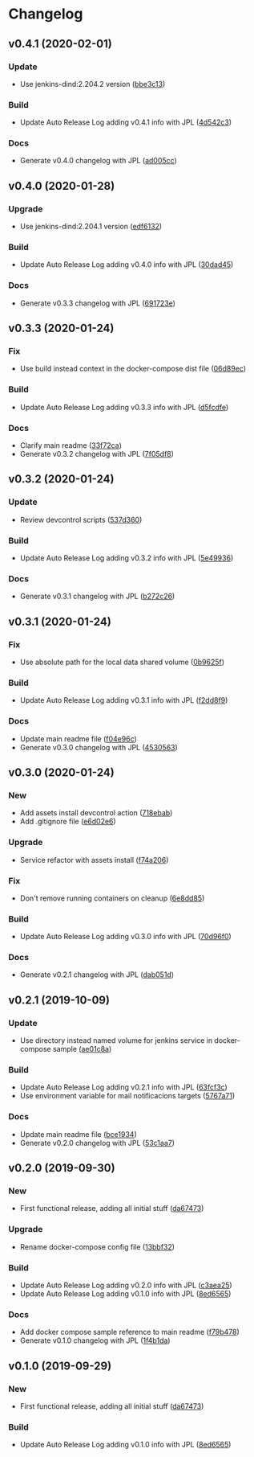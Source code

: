 # Changelog

## v0.4.1 (2020-02-01)

### Update

* Use jenkins-dind:2.204.2 version ([bbe3c13](https://github.com/teecke/gp-jenkins/commit/bbe3c13))

### Build

* Update Auto Release Log adding v0.4.1 info with JPL ([4d542c3](https://github.com/teecke/gp-jenkins/commit/4d542c3))

### Docs

* Generate v0.4.0 changelog with JPL ([ad005cc](https://github.com/teecke/gp-jenkins/commit/ad005cc))

## v0.4.0 (2020-01-28)

### Upgrade

* Use jenkins-dind:2.204.1 version ([edf6132](https://github.com/teecke/gp-jenkins/commit/edf6132))

### Build

* Update Auto Release Log adding v0.4.0 info with JPL ([30dad45](https://github.com/teecke/gp-jenkins/commit/30dad45))

### Docs

* Generate v0.3.3 changelog with JPL ([691723e](https://github.com/teecke/gp-jenkins/commit/691723e))

## v0.3.3 (2020-01-24)

### Fix

* Use build instead context in the docker-compose dist file ([06d89ec](https://github.com/teecke/gp-jenkins/commit/06d89ec))

### Build

* Update Auto Release Log adding v0.3.3 info with JPL ([d5fcdfe](https://github.com/teecke/gp-jenkins/commit/d5fcdfe))

### Docs

* Clarify main readme ([33f72ca](https://github.com/teecke/gp-jenkins/commit/33f72ca))
* Generate v0.3.2 changelog with JPL ([7f05df8](https://github.com/teecke/gp-jenkins/commit/7f05df8))

## v0.3.2 (2020-01-24)

### Update

* Review devcontrol scripts ([537d360](https://github.com/teecke/gp-jenkins/commit/537d360))

### Build

* Update Auto Release Log adding v0.3.2 info with JPL ([5e49936](https://github.com/teecke/gp-jenkins/commit/5e49936))

### Docs

* Generate v0.3.1 changelog with JPL ([b272c26](https://github.com/teecke/gp-jenkins/commit/b272c26))

## v0.3.1 (2020-01-24)

### Fix

* Use absolute path for the local data shared volume ([0b9625f](https://github.com/teecke/gp-jenkins/commit/0b9625f))

### Build

* Update Auto Release Log adding v0.3.1 info with JPL ([f2dd8f9](https://github.com/teecke/gp-jenkins/commit/f2dd8f9))

### Docs

* Update main readme file ([f04e96c](https://github.com/teecke/gp-jenkins/commit/f04e96c))
* Generate v0.3.0 changelog with JPL ([4530563](https://github.com/teecke/gp-jenkins/commit/4530563))

## v0.3.0 (2020-01-24)

### New

* Add assets install devcontrol action ([718ebab](https://github.com/teecke/gp-jenkins/commit/718ebab))
* Add .gitignore file ([e6d02e6](https://github.com/teecke/gp-jenkins/commit/e6d02e6))

### Upgrade

* Service refactor with assets install ([f74a206](https://github.com/teecke/gp-jenkins/commit/f74a206))

### Fix

* Don't remove running containers on cleanup ([6e8dd85](https://github.com/teecke/gp-jenkins/commit/6e8dd85))

### Build

* Update Auto Release Log adding v0.3.0 info with JPL ([70d96f0](https://github.com/teecke/gp-jenkins/commit/70d96f0))

### Docs

* Generate v0.2.1 changelog with JPL ([dab051d](https://github.com/teecke/gp-jenkins/commit/dab051d))

## v0.2.1 (2019-10-09)

### Update

* Use directory instead named volume for jenkins service in docker-compose sample ([ae01c8a](https://github.com/teecke/gp-jenkins/commit/ae01c8a))

### Build

* Update Auto Release Log adding v0.2.1 info with JPL ([63fcf3c](https://github.com/teecke/gp-jenkins/commit/63fcf3c))
* Use environment variable for mail notificacions targets ([5767a71](https://github.com/teecke/gp-jenkins/commit/5767a71))

### Docs

* Update main readme file ([bce1934](https://github.com/teecke/gp-jenkins/commit/bce1934))
* Generate v0.2.0 changelog with JPL ([53c1aa7](https://github.com/teecke/gp-jenkins/commit/53c1aa7))

## v0.2.0 (2019-09-30)

### New

* First functional release, adding all initial stuff ([da67473](https://github.com/teecke/gp-jenkins/commit/da67473))

### Upgrade

* Rename docker-compose config file ([13bbf32](https://github.com/teecke/gp-jenkins/commit/13bbf32))

### Build

* Update Auto Release Log adding v0.2.0 info with JPL ([c3aea25](https://github.com/teecke/gp-jenkins/commit/c3aea25))
* Update Auto Release Log adding v0.1.0 info with JPL ([8ed6565](https://github.com/teecke/gp-jenkins/commit/8ed6565))

### Docs

* Add docker compose sample reference to main readme ([f79b478](https://github.com/teecke/gp-jenkins/commit/f79b478))
* Generate v0.1.0 changelog with JPL ([1f4b1da](https://github.com/teecke/gp-jenkins/commit/1f4b1da))

## v0.1.0 (2019-09-29)

### New

* First functional release, adding all initial stuff ([da67473](https://github.com/teecke/gp-jenkins/commit/da67473))

### Build

* Update Auto Release Log adding v0.1.0 info with JPL ([8ed6565](https://github.com/teecke/gp-jenkins/commit/8ed6565))

